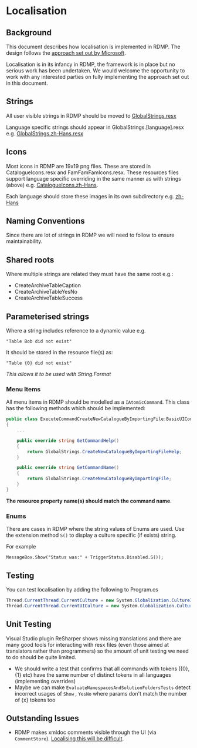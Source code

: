 # Localisation

## Background
This document describes how localisation is implemented in RDMP.  The design follows the [approach set out by Microsoft](https://docs.microsoft.com/en-us/dotnet/standard/globalization-localization/).

Localisation is in its infancy in RDMP, the framework is in place but no serious work has been undertaken.  We would welcome the opportunity to work with any interested parties on fully implementing the approach set out in this document.

## Strings
All user visible strings in RDMP should be moved to [GlobalStrings.resx](../../Rdmp.Core/GlobalStrings.resx)

Language specific strings should appear in GlobalStrings.[language].resx e.g. [GlobalStrings.zh-Hans.resx](../../Rdmp.Core/GlobalStrings.zh-Hans.resx)

## Icons

Most icons in RDMP are 19x19 png files.  These are stored in CatalogueIcons.resx and FamFamFamIcons.resx.  These resources files support language specific overriding in the same manner as with strings (above) e.g. [CatalogueIcons.zh-Hans](../../Rdmp.Core/Icons/IconProvision/CatalogueIcons.zh-Hans.resx).

Each language should store these images in its own subdirectory e.g. [zh-Hans](../../Rdmp.Core/Icons/zh-Hans)

## Naming Conventions
Since there are lot of strings in RDMP we will need to follow to ensure maintainability.

## Shared roots

Where multiple strings are related they must have the same root e.g.:

- CreateArchiveTableCaption
- CreateArchiveTableYesNo
- CreateArchiveTableSuccess


## Parameterised strings

Where a string includes reference to a dynamic value e.g.

```
"Table Bob did not exist"
```

It should be stored in the resource file(s) as:

```
"Table {0} did not exist"
```

_This allows it to be used with String.Format_

### Menu Items

All menu items in RDMP should be modelled as a `IAtomicCommand`.  This class has the following methods which should be implemented:

```csharp
public class ExecuteCommandCreateNewCatalogueByImportingFile:BasicUICommandExecution, IAtomicCommandWithTarget
{
    ...

    public override string GetCommandHelp()
    {
        return GlobalStrings.CreateNewCatalogueByImportingFileHelp;
    }

    public override string GetCommandName()
    {
        return GlobalStrings.CreateNewCatalogueByImportingFile;
    }
}
```

__The resource property name(s) should match the command name__.

### Enums

There are cases in RDMP where the string values of Enums are used.  Use the extension method `S()` to display a culture specific (if exists) string.

For example

```
MessageBox.Show("Status was:" + TriggerStatus.Disabled.S());
```

## Testing

You can test localisation by adding the following to Program.cs

```csharp
Thread.CurrentThread.CurrentCulture = new System.Globalization.CultureInfo("zh-Hans");
Thread.CurrentThread.CurrentUICulture = new System.Globalization.CultureInfo("zh-Hans");
```

## Unit Testing

Visual Studio plugin ReSharper shows missing translations and there are many good tools for interacting with resx files (even those aimed at translators rather than programmers) so the amount of unit testing we need to do should be quite limited.

- We should write a test that confirms that all commands with tokens ({0},{1} etc) have the same number of distinct tokens in all languages (implementing overrides)
- Maybe we can make `EvaluateNamespacesAndSolutionFoldersTests` detect incorrect usages of `Show` , `YesNo` where params don't match the number of {x} tokens too

## Outstanding Issues

- RDMP makes xmldoc comments visible through the UI (via `CommentStore`).  [Localising this will be difficult](https://github.com/dotnet/roslyn/issues/3371).

